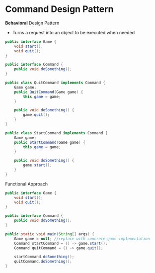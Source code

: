 # Command Design Pattern

**Behavioral** Design Pattern

- Turns a request into an object to be executed when needed

```java
public interface Game {
    void start();
    void quit();
}

public interface Command {
    public void doSomething();
}

public class QuitCommand implements Command {
    Game game;
    public QuitCommand(Game game) {
        this.game = game;
    }

    public void doSomething() {
        game.quit();
    }
}

public class StartCommand implements Command {
    Game game;
    public StartCommand(Game game) {
        this.game = game;
    }

    public void doSomething() {
        game.start();
    }
}
```

Functional Approach

```java
public interface Game {
    void start();
    void quit();
}

public interface Command {
    public void doSomething();
}

public static void main(String[] args) {
    Game game = null; //replace with concrete game implementation
    Command startCommand = () -> game.start();
    Command quitCommand = () -> game.quit();

    startCommand.doSomething();
    quitCommand.doSomething();
}
```
